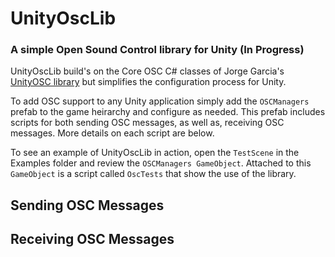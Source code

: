 # UnityOscLib
### A simple Open Sound Control library for Unity (In Progress)

UnityOscLib build's on the Core OSC C# classes of Jorge Garcia's [UnityOSC library](https://github.com/jorgegarcia/UnityOSC) but simplifies the configuration process for Unity.  

To add OSC support to any Unity application simply add the `OSCManagers` prefab to the game heirarchy and configure as needed. This prefab includes scripts for both sending OSC messages, as well as, receiving OSC messages.  More details on each script are below.

To see an example of UnityOscLib in action, open the `TestScene` in the Examples folder and review the `OSCManagers GameObject`.  Attached to this `GameObject` is a script called `OscTests` that show the use of the library.
## Sending OSC Messages

## Receiving OSC Messages